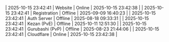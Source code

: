 | 2025-10-15 23:42:41 | Website | Online | 2025-10-15 23:42:38 |
| 2025-10-15 23:42:41 | Registration | Offline | 2025-09-09 16:40:23 |
| 2025-10-15 23:42:41 | Auth Server | Offline | 2025-08-18 09:33:31 |
| 2025-10-15 23:42:41 | Kezan (PvE) | Offline | 2025-10-11 12:51:30 |
| 2025-10-15 23:42:41 | Gurubashi (PvP) | Offline | 2025-08-23 21:44:06 |
| 2025-10-15 23:42:41 | Cloudflare | Online | 2025-10-15 23:42:38 |
